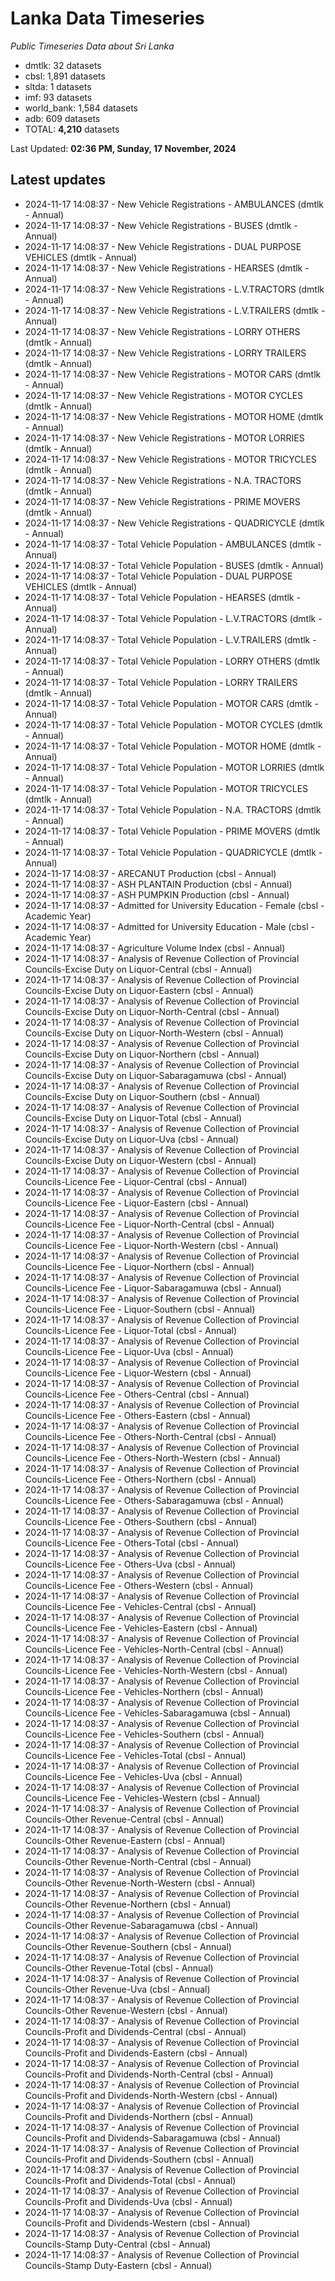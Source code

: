 # Lanka Data Timeseries
*Public Timeseries Data about Sri Lanka*

* dmtlk: 32 datasets
* cbsl: 1,891 datasets
* sltda: 1 datasets
* imf: 93 datasets
* world_bank: 1,584 datasets
* adb: 609 datasets
* TOTAL: **4,210** datasets

Last Updated: **02:36 PM, Sunday, 17 November, 2024**

## Latest updates

* 2024-11-17 14:08:37 - New Vehicle Registrations - AMBULANCES (dmtlk - Annual)
* 2024-11-17 14:08:37 - New Vehicle Registrations - BUSES (dmtlk - Annual)
* 2024-11-17 14:08:37 - New Vehicle Registrations - DUAL PURPOSE VEHICLES (dmtlk - Annual)
* 2024-11-17 14:08:37 - New Vehicle Registrations - HEARSES (dmtlk - Annual)
* 2024-11-17 14:08:37 - New Vehicle Registrations - L.V.TRACTORS (dmtlk - Annual)
* 2024-11-17 14:08:37 - New Vehicle Registrations - L.V.TRAILERS (dmtlk - Annual)
* 2024-11-17 14:08:37 - New Vehicle Registrations - LORRY OTHERS (dmtlk - Annual)
* 2024-11-17 14:08:37 - New Vehicle Registrations - LORRY TRAILERS (dmtlk - Annual)
* 2024-11-17 14:08:37 - New Vehicle Registrations - MOTOR CARS (dmtlk - Annual)
* 2024-11-17 14:08:37 - New Vehicle Registrations - MOTOR CYCLES (dmtlk - Annual)
* 2024-11-17 14:08:37 - New Vehicle Registrations - MOTOR HOME (dmtlk - Annual)
* 2024-11-17 14:08:37 - New Vehicle Registrations - MOTOR LORRIES (dmtlk - Annual)
* 2024-11-17 14:08:37 - New Vehicle Registrations - MOTOR TRICYCLES (dmtlk - Annual)
* 2024-11-17 14:08:37 - New Vehicle Registrations - N.A. TRACTORS (dmtlk - Annual)
* 2024-11-17 14:08:37 - New Vehicle Registrations - PRIME MOVERS (dmtlk - Annual)
* 2024-11-17 14:08:37 - New Vehicle Registrations - QUADRICYCLE (dmtlk - Annual)
* 2024-11-17 14:08:37 - Total Vehicle Population - AMBULANCES (dmtlk - Annual)
* 2024-11-17 14:08:37 - Total Vehicle Population - BUSES (dmtlk - Annual)
* 2024-11-17 14:08:37 - Total Vehicle Population - DUAL PURPOSE VEHICLES (dmtlk - Annual)
* 2024-11-17 14:08:37 - Total Vehicle Population - HEARSES (dmtlk - Annual)
* 2024-11-17 14:08:37 - Total Vehicle Population - L.V.TRACTORS (dmtlk - Annual)
* 2024-11-17 14:08:37 - Total Vehicle Population - L.V.TRAILERS (dmtlk - Annual)
* 2024-11-17 14:08:37 - Total Vehicle Population - LORRY OTHERS (dmtlk - Annual)
* 2024-11-17 14:08:37 - Total Vehicle Population - LORRY TRAILERS (dmtlk - Annual)
* 2024-11-17 14:08:37 - Total Vehicle Population - MOTOR CARS (dmtlk - Annual)
* 2024-11-17 14:08:37 - Total Vehicle Population - MOTOR CYCLES (dmtlk - Annual)
* 2024-11-17 14:08:37 - Total Vehicle Population - MOTOR HOME (dmtlk - Annual)
* 2024-11-17 14:08:37 - Total Vehicle Population - MOTOR LORRIES (dmtlk - Annual)
* 2024-11-17 14:08:37 - Total Vehicle Population - MOTOR TRICYCLES (dmtlk - Annual)
* 2024-11-17 14:08:37 - Total Vehicle Population - N.A. TRACTORS (dmtlk - Annual)
* 2024-11-17 14:08:37 - Total Vehicle Population - PRIME MOVERS (dmtlk - Annual)
* 2024-11-17 14:08:37 - Total Vehicle Population - QUADRICYCLE (dmtlk - Annual)
* 2024-11-17 14:08:37 - ARECANUT Production (cbsl - Annual)
* 2024-11-17 14:08:37 - ASH PLANTAIN Production (cbsl - Annual)
* 2024-11-17 14:08:37 - ASH PUMPKIN Production (cbsl - Annual)
* 2024-11-17 14:08:37 - Admitted for University Education - Female (cbsl - Academic Year)
* 2024-11-17 14:08:37 - Admitted for University Education - Male (cbsl - Academic Year)
* 2024-11-17 14:08:37 - Agriculture Volume Index (cbsl - Annual)
* 2024-11-17 14:08:37 - Analysis of Revenue Collection of Provincial Councils-Excise Duty on Liquor-Central (cbsl - Annual)
* 2024-11-17 14:08:37 - Analysis of Revenue Collection of Provincial Councils-Excise Duty on Liquor-Eastern (cbsl - Annual)
* 2024-11-17 14:08:37 - Analysis of Revenue Collection of Provincial Councils-Excise Duty on Liquor-North-Central (cbsl - Annual)
* 2024-11-17 14:08:37 - Analysis of Revenue Collection of Provincial Councils-Excise Duty on Liquor-North-Western (cbsl - Annual)
* 2024-11-17 14:08:37 - Analysis of Revenue Collection of Provincial Councils-Excise Duty on Liquor-Northern (cbsl - Annual)
* 2024-11-17 14:08:37 - Analysis of Revenue Collection of Provincial Councils-Excise Duty on Liquor-Sabaragamuwa (cbsl - Annual)
* 2024-11-17 14:08:37 - Analysis of Revenue Collection of Provincial Councils-Excise Duty on Liquor-Southern (cbsl - Annual)
* 2024-11-17 14:08:37 - Analysis of Revenue Collection of Provincial Councils-Excise Duty on Liquor-Total (cbsl - Annual)
* 2024-11-17 14:08:37 - Analysis of Revenue Collection of Provincial Councils-Excise Duty on Liquor-Uva (cbsl - Annual)
* 2024-11-17 14:08:37 - Analysis of Revenue Collection of Provincial Councils-Excise Duty on Liquor-Western (cbsl - Annual)
* 2024-11-17 14:08:37 - Analysis of Revenue Collection of Provincial Councils-Licence Fee - Liquor-Central (cbsl - Annual)
* 2024-11-17 14:08:37 - Analysis of Revenue Collection of Provincial Councils-Licence Fee - Liquor-Eastern (cbsl - Annual)
* 2024-11-17 14:08:37 - Analysis of Revenue Collection of Provincial Councils-Licence Fee - Liquor-North-Central (cbsl - Annual)
* 2024-11-17 14:08:37 - Analysis of Revenue Collection of Provincial Councils-Licence Fee - Liquor-North-Western (cbsl - Annual)
* 2024-11-17 14:08:37 - Analysis of Revenue Collection of Provincial Councils-Licence Fee - Liquor-Northern (cbsl - Annual)
* 2024-11-17 14:08:37 - Analysis of Revenue Collection of Provincial Councils-Licence Fee - Liquor-Sabaragamuwa (cbsl - Annual)
* 2024-11-17 14:08:37 - Analysis of Revenue Collection of Provincial Councils-Licence Fee - Liquor-Southern (cbsl - Annual)
* 2024-11-17 14:08:37 - Analysis of Revenue Collection of Provincial Councils-Licence Fee - Liquor-Total (cbsl - Annual)
* 2024-11-17 14:08:37 - Analysis of Revenue Collection of Provincial Councils-Licence Fee - Liquor-Uva (cbsl - Annual)
* 2024-11-17 14:08:37 - Analysis of Revenue Collection of Provincial Councils-Licence Fee - Liquor-Western (cbsl - Annual)
* 2024-11-17 14:08:37 - Analysis of Revenue Collection of Provincial Councils-Licence Fee - Others-Central (cbsl - Annual)
* 2024-11-17 14:08:37 - Analysis of Revenue Collection of Provincial Councils-Licence Fee - Others-Eastern (cbsl - Annual)
* 2024-11-17 14:08:37 - Analysis of Revenue Collection of Provincial Councils-Licence Fee - Others-North-Central (cbsl - Annual)
* 2024-11-17 14:08:37 - Analysis of Revenue Collection of Provincial Councils-Licence Fee - Others-North-Western (cbsl - Annual)
* 2024-11-17 14:08:37 - Analysis of Revenue Collection of Provincial Councils-Licence Fee - Others-Northern (cbsl - Annual)
* 2024-11-17 14:08:37 - Analysis of Revenue Collection of Provincial Councils-Licence Fee - Others-Sabaragamuwa (cbsl - Annual)
* 2024-11-17 14:08:37 - Analysis of Revenue Collection of Provincial Councils-Licence Fee - Others-Southern (cbsl - Annual)
* 2024-11-17 14:08:37 - Analysis of Revenue Collection of Provincial Councils-Licence Fee - Others-Total (cbsl - Annual)
* 2024-11-17 14:08:37 - Analysis of Revenue Collection of Provincial Councils-Licence Fee - Others-Uva (cbsl - Annual)
* 2024-11-17 14:08:37 - Analysis of Revenue Collection of Provincial Councils-Licence Fee - Others-Western (cbsl - Annual)
* 2024-11-17 14:08:37 - Analysis of Revenue Collection of Provincial Councils-Licence Fee - Vehicles-Central (cbsl - Annual)
* 2024-11-17 14:08:37 - Analysis of Revenue Collection of Provincial Councils-Licence Fee - Vehicles-Eastern (cbsl - Annual)
* 2024-11-17 14:08:37 - Analysis of Revenue Collection of Provincial Councils-Licence Fee - Vehicles-North-Central (cbsl - Annual)
* 2024-11-17 14:08:37 - Analysis of Revenue Collection of Provincial Councils-Licence Fee - Vehicles-North-Western (cbsl - Annual)
* 2024-11-17 14:08:37 - Analysis of Revenue Collection of Provincial Councils-Licence Fee - Vehicles-Northern (cbsl - Annual)
* 2024-11-17 14:08:37 - Analysis of Revenue Collection of Provincial Councils-Licence Fee - Vehicles-Sabaragamuwa (cbsl - Annual)
* 2024-11-17 14:08:37 - Analysis of Revenue Collection of Provincial Councils-Licence Fee - Vehicles-Southern (cbsl - Annual)
* 2024-11-17 14:08:37 - Analysis of Revenue Collection of Provincial Councils-Licence Fee - Vehicles-Total (cbsl - Annual)
* 2024-11-17 14:08:37 - Analysis of Revenue Collection of Provincial Councils-Licence Fee - Vehicles-Uva (cbsl - Annual)
* 2024-11-17 14:08:37 - Analysis of Revenue Collection of Provincial Councils-Licence Fee - Vehicles-Western (cbsl - Annual)
* 2024-11-17 14:08:37 - Analysis of Revenue Collection of Provincial Councils-Other Revenue-Central (cbsl - Annual)
* 2024-11-17 14:08:37 - Analysis of Revenue Collection of Provincial Councils-Other Revenue-Eastern (cbsl - Annual)
* 2024-11-17 14:08:37 - Analysis of Revenue Collection of Provincial Councils-Other Revenue-North-Central (cbsl - Annual)
* 2024-11-17 14:08:37 - Analysis of Revenue Collection of Provincial Councils-Other Revenue-North-Western (cbsl - Annual)
* 2024-11-17 14:08:37 - Analysis of Revenue Collection of Provincial Councils-Other Revenue-Northern (cbsl - Annual)
* 2024-11-17 14:08:37 - Analysis of Revenue Collection of Provincial Councils-Other Revenue-Sabaragamuwa (cbsl - Annual)
* 2024-11-17 14:08:37 - Analysis of Revenue Collection of Provincial Councils-Other Revenue-Southern (cbsl - Annual)
* 2024-11-17 14:08:37 - Analysis of Revenue Collection of Provincial Councils-Other Revenue-Total (cbsl - Annual)
* 2024-11-17 14:08:37 - Analysis of Revenue Collection of Provincial Councils-Other Revenue-Uva (cbsl - Annual)
* 2024-11-17 14:08:37 - Analysis of Revenue Collection of Provincial Councils-Other Revenue-Western (cbsl - Annual)
* 2024-11-17 14:08:37 - Analysis of Revenue Collection of Provincial Councils-Profit and Dividends-Central (cbsl - Annual)
* 2024-11-17 14:08:37 - Analysis of Revenue Collection of Provincial Councils-Profit and Dividends-Eastern (cbsl - Annual)
* 2024-11-17 14:08:37 - Analysis of Revenue Collection of Provincial Councils-Profit and Dividends-North-Central (cbsl - Annual)
* 2024-11-17 14:08:37 - Analysis of Revenue Collection of Provincial Councils-Profit and Dividends-North-Western (cbsl - Annual)
* 2024-11-17 14:08:37 - Analysis of Revenue Collection of Provincial Councils-Profit and Dividends-Northern (cbsl - Annual)
* 2024-11-17 14:08:37 - Analysis of Revenue Collection of Provincial Councils-Profit and Dividends-Sabaragamuwa (cbsl - Annual)
* 2024-11-17 14:08:37 - Analysis of Revenue Collection of Provincial Councils-Profit and Dividends-Southern (cbsl - Annual)
* 2024-11-17 14:08:37 - Analysis of Revenue Collection of Provincial Councils-Profit and Dividends-Total (cbsl - Annual)
* 2024-11-17 14:08:37 - Analysis of Revenue Collection of Provincial Councils-Profit and Dividends-Uva (cbsl - Annual)
* 2024-11-17 14:08:37 - Analysis of Revenue Collection of Provincial Councils-Profit and Dividends-Western (cbsl - Annual)
* 2024-11-17 14:08:37 - Analysis of Revenue Collection of Provincial Councils-Stamp Duty-Central (cbsl - Annual)
* 2024-11-17 14:08:37 - Analysis of Revenue Collection of Provincial Councils-Stamp Duty-Eastern (cbsl - Annual)